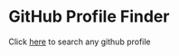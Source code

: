 # GitHub Profile Finder

Click [here](https://iamshubhamhere.github.io/gh_profileFinder/) to search any github profile 


